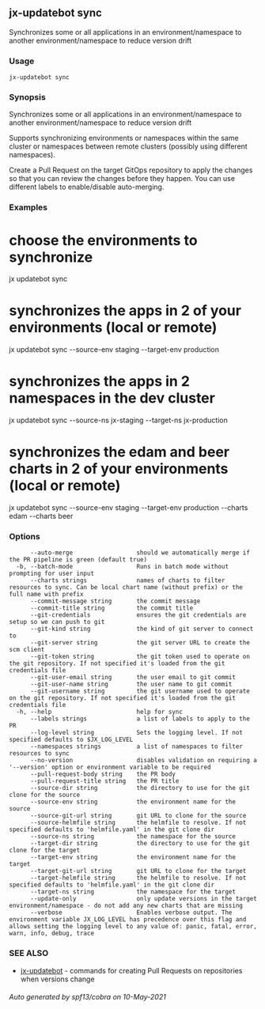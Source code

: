 ## jx-updatebot sync

Synchronizes some or all applications in an environment/namespace to another environment/namespace to reduce version drift

### Usage

```
jx-updatebot sync
```

### Synopsis

Synchronizes some or all applications in an environment/namespace to another environment/namespace to reduce version drift 

Supports synchronizing environments or namespaces within the same cluster or namespaces between remote clusters (possibly using different namespaces). 

Create a Pull Request on the target GitOps repository to apply the changes so that you can review the changes before they happen. You can use different labels to enable/disable auto-merging.

### Examples

  # choose the environments to synchronize
  jx updatebot sync
  
  # synchronizes the apps in 2 of your environments (local or remote)
  jx updatebot sync --source-env staging --target-env production
  
  # synchronizes the apps in 2 namespaces in the dev cluster
  jx updatebot sync --source-ns jx-staging --target-ns jx-production
  
  
  # synchronizes the edam and beer charts in 2 of your environments (local or remote)
  jx updatebot sync --source-env staging --target-env production --charts edam --charts beer

### Options

```
      --auto-merge                  should we automatically merge if the PR pipeline is green (default true)
  -b, --batch-mode                  Runs in batch mode without prompting for user input
      --charts strings              names of charts to filter resources to sync. Can be local chart name (without prefix) or the full name with prefix
      --commit-message string       the commit message
      --commit-title string         the commit title
      --git-credentials             ensures the git credentials are setup so we can push to git
      --git-kind string             the kind of git server to connect to
      --git-server string           the git server URL to create the scm client
      --git-token string            the git token used to operate on the git repository. If not specified it's loaded from the git credentials file
      --git-user-email string       the user email to git commit
      --git-user-name string        the user name to git commit
      --git-username string         the git username used to operate on the git repository. If not specified it's loaded from the git credentials file
  -h, --help                        help for sync
      --labels strings              a list of labels to apply to the PR
      --log-level string            Sets the logging level. If not specified defaults to $JX_LOG_LEVEL
      --namespaces strings          a list of namespaces to filter resources to sync
      --no-version                  disables validation on requiring a '--version' option or environment variable to be required
      --pull-request-body string    the PR body
      --pull-request-title string   the PR title
      --source-dir string           the directory to use for the git clone for the source
      --source-env string           the environment name for the source
      --source-git-url string       git URL to clone for the source
      --source-helmfile string      the helmfile to resolve. If not specified defaults to 'helmfile.yaml' in the git clone dir
      --source-ns string            the namespace for the source
      --target-dir string           the directory to use for the git clone for the target
      --target-env string           the environment name for the target
      --target-git-url string       git URL to clone for the target
      --target-helmfile string      the helmfile to resolve. If not specified defaults to 'helmfile.yaml' in the git clone dir
      --target-ns string            the namespace for the target
      --update-only                 only update versions in the target environment/namespace - do not add any new charts that are missing
      --verbose                     Enables verbose output. The environment variable JX_LOG_LEVEL has precedence over this flag and allows setting the logging level to any value of: panic, fatal, error, warn, info, debug, trace
```

### SEE ALSO

* [jx-updatebot](jx-updatebot.md)	 - commands for creating Pull Requests on repositories when versions change

###### Auto generated by spf13/cobra on 10-May-2021
